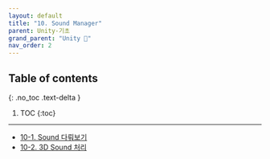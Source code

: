 ```yaml
---
layout: default
title: "10. Sound Manager"
parent: Unity-기초
grand_parent: "Unity 🎡"
nav_order: 2
---
```


## Table of contents
{: .no_toc .text-delta }

1. TOC
{:toc}

---

* [10-1. Sound 다뤄보기](https://taehyungs-programming-blog.github.io/blog/docs/unity/basic/2022-03-20-Unity-10-1/)
* [10-2. 3D Sound 처리](https://taehyungs-programming-blog.github.io/blog/docs/unity/basic/2022-03-20-Unity-10-2/)